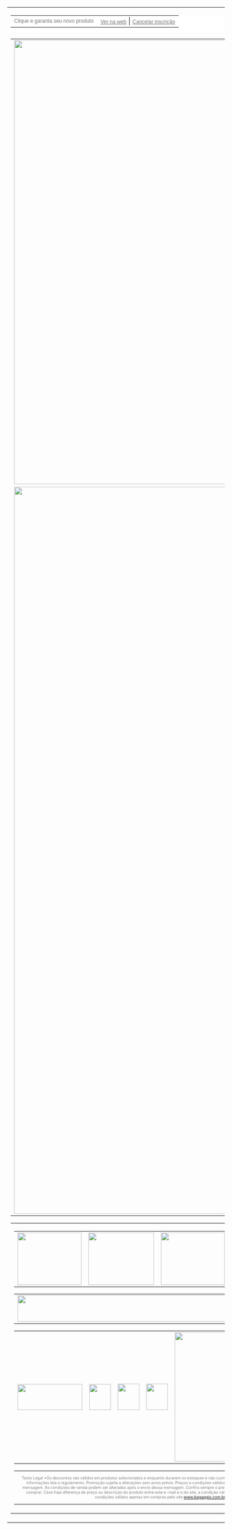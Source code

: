 <!-- ALL CONTAINER -->
<table width="600" border="0" cellspacing="0" cellpadding="0" align="center">
    <tbody>
    <tr>
    <td align="center"><!-- HEADER -->
    <table width="600" cellpadding="0" cellspacing="0" border="0" align="center" style="background-color: #ffffff; padding-bottom: 10px;">
    <tbody>
    <tr>
    <td align="left"><font color="#767676" face="sans-serif"><span style="font-size: 12px;">Clique e garanta seu novo produto</span></font></td>
    <td align="right"><a href="##preview##" style="font-family: sans-serif; color: #767676; font-size: 9pt;">Ver na web</a> | <a href="##optout##" style="font-family: sans-serif; color: #767676; font-size: 9pt;">Cancelar inscri&ccedil;&atilde;o</a></td>
    </tr>
    </tbody>
    </table>
    <table width="599" border="0" cellspacing="0" cellpadding="0" align="center">
    <tbody>
    <tr>
    <td align="center"><a href="https://www.bagaggio.com.br/nossas-lojas"><img src="https://github.com/isisabraham/email-marketing-back-to-school/tree/main/img/gif1.gif" alt="" width="600" height="1025" /></a></td>
    </tr>
    <tr>
    <td align="center"><a href="https://www.bagaggio.com.br/nossas-lojas"><img src="https://github.com/isisabraham/email-marketing-back-to-school/tree/main/img/img2.png" alt="" width="600" height="1678" /></a></td>
    </tr>
    </tbody>
    </table>
    <!-- footer --> <!-- END BANNER -->
    <table width="600" border="0" cellspacing="0" cellpadding="0" align="center">
    <tbody>
    <tr>
    <td align="center"><!-- footer-->
    <table align="center" border="0" cellpadding="0" cellspacing="0" width="600">
    <tbody>
    <tr>
    <td style="text-align: center;" align="center"><a href="https://www.bagaggio.com.br/"> <img src="https://d15k2d11r6t6rl.cloudfront.net/public/users/Integrators/11600282-cef0-49b8-976c-245633685f8f/bagaggio/Footer_01.png" caption="false" width="148" height="121" /> </a></td>
    <td style="text-align: center;" align="center"><a href="https://www.bagaggio.com.br/"> <img src="https://d15k2d11r6t6rl.cloudfront.net/public/users/Integrators/11600282-cef0-49b8-976c-245633685f8f/bagaggio/Footer_02.png" caption="false" width="152" height="121" /> </a></td>
    <td style="text-align: center;" align="center"><a href="https://www.bagaggio.com.br/"> <img src="https://d15k2d11r6t6rl.cloudfront.net/public/users/Integrators/11600282-cef0-49b8-976c-245633685f8f/bagaggio/Footer_03.png" caption="false" width="148" height="121" /> </a></td>
    <td style="text-align: center;" align="center"><a href="https://www.bagaggio.com.br/"> <img src="https://d15k2d11r6t6rl.cloudfront.net/public/users/Integrators/11600282-cef0-49b8-976c-245633685f8f/bagaggio/Footer_04.png" caption="false" width="152" height="121" /> </a></td>
    </tr>
    </tbody>
    </table>
    <table align="center" border="0" cellpadding="0" cellspacing="0" width="600">
    <tbody>
    <tr>
    <td style="text-align: center;" align="center"><a href="https://www.bagaggio.com.br/"> <img height="61" src="https://d15k2d11r6t6rl.cloudfront.net/public/users/Integrators/11600282-cef0-49b8-976c-245633685f8f/bagaggio/Footer_05.png" width="600" caption="false" /> </a></td>
    </tr>
    </tbody>
    </table>
    <table align="center" border="0" cellpadding="0" cellspacing="0" width="600">
    <tbody>
    <tr>
    <td style="text-align: center;" align="center"><a href="https://www.bagaggio.com.br/"> <img src="https://d15k2d11r6t6rl.cloudfront.net/public/users/Integrators/11600282-cef0-49b8-976c-245633685f8f/bagaggio/Footer_06.png" caption="false" width="150" height="60" /> </a></td>
    <td style="text-align: center;" align="center"><a href="https://www.instagram.com/bagaggio/"> <img src="https://d15k2d11r6t6rl.cloudfront.net/public/users/Integrators/11600282-cef0-49b8-976c-245633685f8f/bagaggio/Footer_07.png" caption="false" width="50" height="60" /> </a></td>
    <td style="text-align: center;" align="center"><a href="https://www.facebook.com/bagaggio"> <img src="https://d15k2d11r6t6rl.cloudfront.net/public/users/Integrators/11600282-cef0-49b8-976c-245633685f8f/bagaggio/Footer_08.png" caption="false" width="50" height="61" /> </a></td>
    <td style="text-align: center;" align="center"><a href="https://www.youtube.com/channel/UCWq3G1tK1WGrGmCMDjaXIKw"> <img src="https://d15k2d11r6t6rl.cloudfront.net/public/users/Integrators/11600282-cef0-49b8-976c-245633685f8f/bagaggio/Footer_09.png" caption="false" width="50" height="61" /> </a></td>
    <td style="text-align: center;" align="center"><a href="https://www.bagaggio.com.br/institucional/contato"> <img src="https://d15k2d11r6t6rl.cloudfront.net/public/users/Integrators/11600282-cef0-49b8-976c-245633685f8f/bagaggio/Footer_10.png" width="299" caption="false" /> </a></td>
    </tr>
    </tbody>
    </table>
    <table align="center" border="0" cellpadding="0" cellspacing="0" width="600">
    <tbody>
    <tr>
    <td style="text-align: center; color: #808080; font-size: 9px;">
    <p>Texto Legal *Os descontos s&atilde;o v&aacute;lidos em produtos selecionados e enquanto durarem os estoques e n&atilde;o cumulativa com outras promo&ccedil;&otilde;es. Para mais informa&ccedil;&otilde;es leia o regulamento. Promo&ccedil;&atilde;o sujeita a altera&ccedil;&otilde;es sem aviso pr&eacute;vio. Pre&ccedil;os e condi&ccedil;&otilde;es v&aacute;lidos somente para compra por meio desta mensagem. As condi&ccedil;&otilde;es de venda podem ser alteradas ap&oacute;s o envio dessa mensagem. Confira sempre o pre&ccedil;o na p&aacute;gina do produto na loja antes de comprar. Caso haja diferen&ccedil;a de pre&ccedil;o ou descri&ccedil;&atilde;o do produto entre este e-mail e o do site, a condi&ccedil;&atilde;o v&aacute;lida e praticada ser&aacute; a do site. Pre&ccedil;os e condi&ccedil;&otilde;es v&aacute;lidos apenas em compras pelo site <a href="https://www.bagaggio.com.br/" target="_blank" rel="noopener noreferrer">www.bagaggio.com.br</a>.</p>
    </td>
    </tr>
    </tbody>
    </table>
    </td>
    </tr>
    </tbody>
    </table>
    </td>
    </tr>
    </tbody>
    </table>
    <!-- END ALL CONTAINER -->
